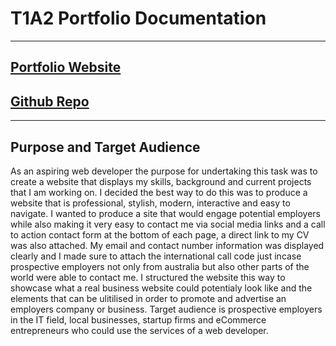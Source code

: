 # T1A2 Portfolio Documentation
---
## [Portfolio Website](https://scintillating-capybara-b487a3.netlify.app)
## [Github Repo](https://github.com/JakobCoding/PortfolioAssignment.git)
---
## Purpose and Target Audience 
As an aspiring web developer the purpose for undertaking this task was to create a website that displays my skills, background and current projects that I am working on. I decided the best way to do this was to produce a website that is professional, stylish, modern, interactive and easy to navigate. I wanted to produce a site that would engage potential employers while also making it very easy to contact me via social media links and a call to action contact form at the bottom of each page, a direct link to my CV was also attached. My email and contact number information was displayed clearly and I made sure to attach the international call code just incase prospective employers not only from australia but also other parts of the world were able to contact me. I structured the website this way to showcase what a real business website could potentialy look like and the elements that can be ulitilised in order to promote and advertise an employers company or business. Target audience is prospective employers in the IT field, local businesses, startup firms and eCommerce entrepreneurs who could use the services of a web developer.   

